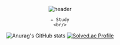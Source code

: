 <div align="center">
    
  ![header](https://capsule-render.vercel.app/api?type=Cylinder&text=yuna&color=046E46&fontColor=ffffff&animation=fadeIn&fontAlignY=55)
  
    ✏️ Study
    <br/>
  ![Anurag's GitHub stats](https://github-readme-stats.vercel.app/api?username=kn9012&show_icons=true&theme=radical)
[![Solved.ac Profile](http://mazassumnida.wtf/api/v2/generate_badge?boj=kn9012)](https://solved.ac/kn9012/)
</div>



<!--
**kn9012/kn9012** is a ✨ _special_ ✨ repository because its `README.md` (this file) appears on your GitHub profile.

Here are some ideas to get you started:

- 🔭 I’m currently working on ...
- 🌱 I’m currently learning ...
- 👯 I’m looking to collaborate on ...
- 🤔 I’m looking for help with ...
- 💬 Ask me about ...
- 📫 How to reach me: ...
- 😄 Pronouns: ...
- ⚡ Fun fact: ...
-->
